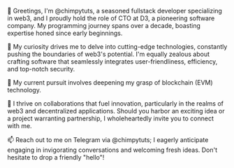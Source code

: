 👋 Greetings, I'm @chimpytuts, a seasoned fullstack developer specializing in web3, and I proudly hold the role of CTO at D3, a pioneering software company. My programming journey spans over a decade, boasting expertise honed since early beginnings.

👀 My curiosity drives me to delve into cutting-edge technologies, constantly pushing the boundaries of web3's potential. I'm equally zealous about crafting software that seamlessly integrates user-friendliness, efficiency, and top-notch security.

🌱 My current pursuit involves deepening my grasp of blockchain (EVM) technology.

💞️ I thrive on collaborations that fuel innovation, particularly in the realms of web3 and decentralized applications. Should you harbor an exciting idea or a project warranting partnership, I wholeheartedly invite you to connect with me.

📫 Reach out to me on Telegram via @chimpytuts; I eagerly anticipate engaging in invigorating conversations and welcoming fresh ideas. Don't hesitate to drop a friendly "hello"!
